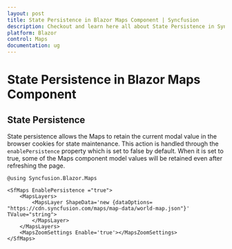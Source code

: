 ```yaml
---
layout: post
title: State Persistence in Blazor Maps Component | Syncfusion
description: Checkout and learn here all about State Persistence in Syncfusion Blazor Maps component and much more.
platform: Blazor
control: Maps
documentation: ug
---
```


# State Persistence in Blazor Maps Component

## State Persistence

State persistence allows the Maps to retain the current modal value in the browser cookies for state maintenance. This action is handled through the `enablePersistence` property which is set to false by default. When it is set to true, some of the Maps component model values will be retained even after refreshing the page.

```cshtml
@using Syncfusion.Blazor.Maps

<SfMaps EnablePersistence ="true">
    <MapsLayers>
        <MapsLayer ShapeData='new {dataOptions= "https://cdn.syncfusion.com/maps/map-data/world-map.json"}' TValue="string">
        </MapsLayer>
    </MapsLayers>
    <MapsZoomSettings Enable='true'></MapsZoomSettings>
</SfMaps>
```